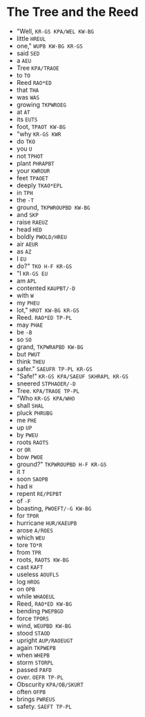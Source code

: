 # The Tree and the Reed

* "Well, `KR-GS KPA/WEL KW-BG`
* little `HREUL`
* one," `WUPB KW-BG KR-GS`
* said `SED`
* a `AEU`
* Tree `KPA/TRAOE`
* to `TO`
* Reed `RAO*ED`
* that `THA`
* was `WAS`
* growing `TKPWROEG`
* at `AT`
* its `EUTS`
* foot, `TPAOT KW-BG`
* "why `KR-GS KWR`
* do `TKO`
* you `U`
* not `TPHOT`
* plant `PHRAPBT`
* your `KWROUR`
* feet `TPAOET`
* deeply `TKAO*EPL`
* in `TPH`
* the `-T`
* ground, `TKPWROUPBD KW-BG`
* and `SKP`
* raise `RAEUZ`
* head `HED`
* boldly `PWOLD/HREU`
* air `AEUR`
* as `AZ`
* I `EU`
* do?" `TKO H-F KR-GS`
* "I `KR-GS EU`
* am `APL`
* contented `KAUPBT/-D`
* with `W`
* my `PHEU`
* lot," `HROT KW-BG KR-GS`
* Reed. `RAO*ED TP-PL`
* may `PHAE`
* be `-B`
* so `SO`
* grand, `TKPWRAPBD KW-BG`
* but `PWUT`
* think `THEU`
* safer." `SAEUFR TP-PL KR-GS`
* "Safe!" `KR-GS KPA/SAEUF SKHRAPL KR-GS`
* sneered `STPHAOER/-D`
* Tree. `KPA/TRAOE TP-PL`
* "Who `KR-GS KPA/WHO`
* shall `SHAL`
* pluck `PHRUBG`
* me `PHE`
* up `UP`
* by `PWEU`
* roots `RAOTS`
* or `OR`
* bow `PWOE`
* ground?" `TKPWROUPBD H-F KR-GS`
* it `T`
* soon `SAOPB`
* had `H`
* repent `RE/PEPBT`
* of `-F`
* boasting, `PWOEFT/-G KW-BG`
* for `TPOR`
* hurricane `HUR/KAEUPB`
* arose `A/ROES`
* which `WEU`
* tore `TO*R`
* from `TPR`
* roots, `RAOTS KW-BG`
* cast `KAFT`
* useless `AOUFLS`
* log `HROG`
* on `OPB`
* while `WHAOEUL`
* Reed, `RAO*ED KW-BG`
* bending `PWEPBGD`
* force `TPORS`
* wind, `WEUPBD KW-BG`
* stood `STAOD`
* upright `AUP/RAOEUGT`
* again `TKPWEPB`
* when `WHEPB`
* storm `STORPL`
* passed `PAFD`
* over. `OEFR TP-PL`
* Obscurity `KPA/OB/SKURT`
* often `OFPB`
* brings `PWREUS`
* safety. `SAEFT TP-PL`
